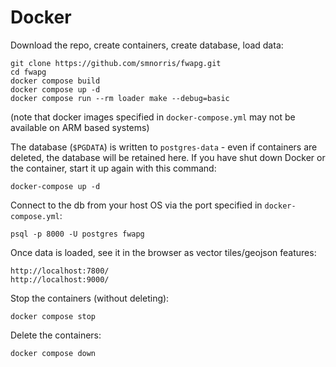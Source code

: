 # Docker

Download the repo, create containers, create database, load data:

    git clone https://github.com/smnorris/fwapg.git
    cd fwapg
    docker compose build
    docker compose up -d
    docker compose run --rm loader make --debug=basic

(note that docker images specified in `docker-compose.yml` may not be available on ARM based systems)

The database (`$PGDATA`) is written to `postgres-data` - even if containers are deleted, the database will be retained here.
If you have shut down Docker or the container, start it up again with this command:

    docker-compose up -d

Connect to the db from your host OS via the port specified in `docker-compose.yml`:

    psql -p 8000 -U postgres fwapg

Once data is loaded, see it in the browser as vector tiles/geojson features:

    http://localhost:7800/
    http://localhost:9000/

Stop the containers (without deleting):

    docker compose stop

Delete the containers:

    docker compose down

